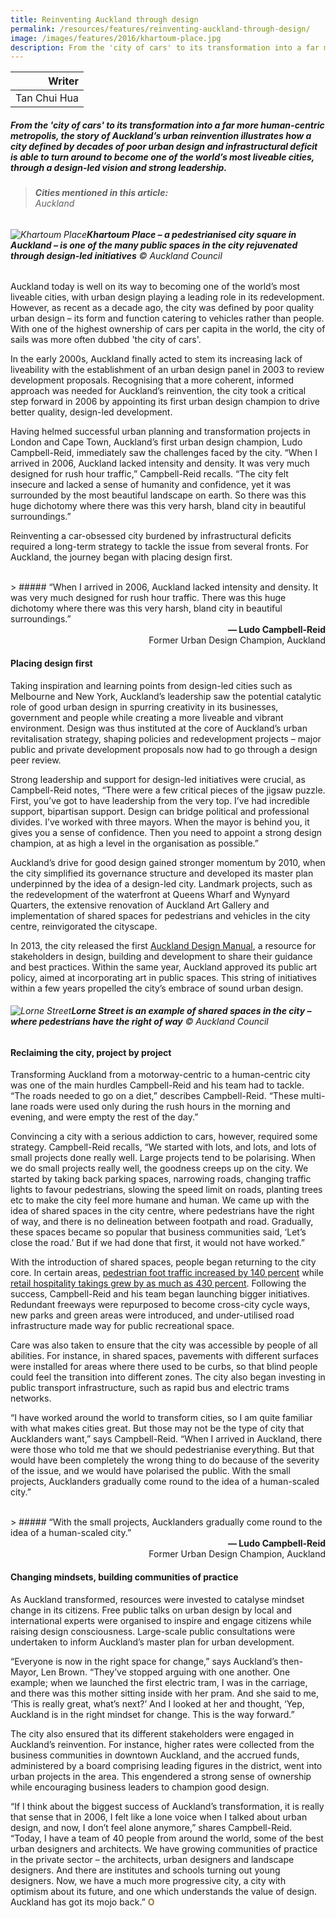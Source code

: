 ```yaml
---
title: Reinventing Auckland through design
permalink: /resources/features/reinventing-auckland-through-design/
image: /images/features/2016/khartoum-place.jpg
description: From the 'city of cars' to its transformation into a far more human-centric metropolis, the story of Auckland’s urban reinvention illustrates how a city defined by decades of poor urban design and infrastructural deficit is able to turn around to become one of the world’s most liveable cities, through a design-led vision and strong leadership.
---
```


| Writer |
|---:|
| Tan Chui Hua |

##### From the 'city of cars' to its transformation into a far more human-centric metropolis, the story of Auckland’s urban reinvention illustrates how a city defined by decades of poor urban design and infrastructural deficit is able to turn around to become one of the world’s most liveable cities, through a design-led vision and strong leadership.

> ###### **Cities mentioned in this article:** <br> Auckland

###### ![Khartoum Place](/images/features/2016/khartoum-place.jpg/)**Khartoum Place – a pedestrianised city square in Auckland – is one of the many public spaces in the city rejuvenated through design-led initiatives** © Auckland Council

Auckland today is well on its way to becoming one of the world’s most liveable cities, with urban design playing a leading role in its redevelopment. However, as recent as a decade ago, the city was defined by poor quality urban design – its form and function catering to vehicles rather than people. With one of the highest ownership of cars per capita in the world, the city of sails was more often dubbed 'the city of cars'.

In the early 2000s, Auckland finally acted to stem its increasing lack of liveability with the establishment of an urban design panel in 2003 to review development proposals. Recognising that a more coherent, informed approach was needed for Auckland’s reinvention, the city took a critical step forward in 2006 by appointing its first urban design champion to drive better quality, design-led development.

Having helmed successful urban planning and transformation projects in London and Cape Town, Auckland’s first urban design champion, Ludo Campbell-Reid, immediately saw the challenges faced by the city. “When I arrived in 2006, Auckland lacked intensity and density. It was very much designed for rush hour traffic,” Campbell-Reid recalls. “The city felt insecure and lacked a sense of humanity and confidence, yet it was surrounded by the most beautiful landscape on earth. So there was this huge dichotomy where there was this very harsh, bland city in beautiful surroundings.”

Reinventing a car-obsessed city burdened by infrastructural deficits required a long-term strategy to tackle the issue from several fronts. For Auckland, the journey began with placing design first.

<br>
> ##### “When I arrived in 2006, Auckland lacked intensity and density. It was very much designed for rush hour traffic. There was this huge dichotomy where there was this very harsh, bland city in beautiful surroundings.”

<div align="right"><b>— Ludo Campbell-Reid</b><br> Former Urban Design Champion, Auckland</div>

#### **Placing design first**

Taking inspiration and learning points from design-led cities such as Melbourne and New York, Auckland’s leadership saw the potential catalytic role of good urban design in spurring creativity in its businesses, government and people while creating a more liveable and vibrant environment. Design was thus instituted at the core of Auckland’s urban revitalisation strategy, shaping policies and redevelopment projects – major public and private development proposals now had to go through a design peer review.

Strong leadership and support for design-led initiatives were crucial, as Campbell-Reid notes, “There were a few critical pieces of the jigsaw puzzle. First, you’ve got to have leadership from the very top. I’ve had incredible support, bipartisan support. Design can bridge political and professional divides. I’ve worked with three mayors. When the mayor is behind you, it gives you a sense of confidence. Then you need to appoint a strong design champion, at as high a level in the organisation as possible.”

Auckland’s drive for good design gained stronger momentum by 2010, when the city simplified its governance structure and developed its master plan underpinned by the idea of a design-led city. Landmark projects, such as the redevelopment of the waterfront at Queens Wharf and Wynyard Quarters, the extensive renovation of Auckland Art Gallery and implementation of shared spaces for pedestrians and vehicles in the city centre, reinvigorated the cityscape.

In 2013, the city released the first [Auckland Design Manual](https://www.aucklanddesignmanual.co.nz), a resource for stakeholders in design, building and development to share their guidance and best practices. Within the same year, Auckland approved its public art policy, aimed at incorporating art in public spaces. This string of initiatives within a few years propelled the city’s embrace of sound urban design.

###### ![Lorne Street](/images/features/2016/lorne-street.jpg/)**Lorne Street is an example of shared spaces in the city – where pedestrians have the right of way** © Auckland Council

#### **Reclaiming the city, project by project**

Transforming Auckland from a motorway-centric to a human-centric city was one of the main hurdles Campbell-Reid and his team had to tackle. “The roads needed to go on a diet,” describes Campbell-Reid. “These multi-lane roads were used only during the rush hours in the morning and evening, and were empty the rest of the day.”

Convincing a city with a serious addiction to cars, however, required some strategy. Campbell-Reid recalls, “We started with lots, and lots, and lots of small projects done really well. Large projects tend to be polarising. When we do small projects really well, the goodness creeps up on the city. We started by taking back parking spaces, narrowing roads, changing traffic lights to favour pedestrians, slowing the speed limit on roads, planting trees etc to make the city feel more humane and human. We came up with the idea of shared spaces in the city centre, where pedestrians have the right of way, and there is no delineation between footpath and road. Gradually, these spaces became so popular that business communities said, ‘Let’s close the road.’ But if we had done that first, it would not have worked.”

With the introduction of shared spaces, people began returning to the city core. In certain areas, [pedestrian foot traffic increased by 140 percent](http://www.aucklandcouncil.govt.nz/EN/planspoliciesprojects/plansstrategies/ccmp/Documents/fortstareaevaluationexecsummary.pdf) while [retail hospitality takings grew by as much as 430 percent](https://www.accenture.com/t00010101T000000__w__/au-en/_acnmedia/Accenture/Conversion-Assets/DotCom/Documents/Local/au-en/PDF/1/Accenture-Redesigning-Government-Innovation.pdf). Following the success, Campbell-Reid and his team began launching bigger initiatives. Redundant freeways were repurposed to become cross-city cycle ways, new parks and green areas were introduced, and under-utilised road infrastructure made way for public recreational space.

Care was also taken to ensure that the city was accessible by people of all abilities. For instance, in shared spaces, pavements with different surfaces were installed for areas where there used to be curbs, so that blind people could feel the transition into different zones. The city also began investing in public transport infrastructure, such as rapid bus and electric trams networks.

“I have worked around the world to transform cities, so I am quite familiar with what makes cities great. But those may not be the type of city that Aucklanders want,” says Campbell-Reid. “When I arrived in Auckland, there were those who told me that we should pedestrianise everything. But that would have been completely the wrong thing to do because of the severity of the issue, and we would have polarised the public. With the small projects, Aucklanders gradually come round to the idea of a human-scaled city.”

<br>
> ##### “With the small projects, Aucklanders gradually come round to the idea of a human-scaled city.”

<div align="right"><b>— Ludo Campbell-Reid</b><br> Former Urban Design Champion, Auckland</div>

#### **Changing mindsets, building communities of practice**

As Auckland transformed, resources were invested to catalyse mindset change in its citizens. Free public talks on urban design by local and international experts were organised to inspire and engage citizens while raising design consciousness. Large-scale public consultations were undertaken to inform Auckland’s master plan for urban development.

“Everyone is now in the right space for change,” says Auckland’s then-Mayor, Len Brown. “They’ve stopped arguing with one another. One example; when we launched the first electric tram, I was in the carriage, and there was this mother sitting inside with her pram. And she said to me, ‘This is really great, what’s next?’ And I looked at her and thought, ‘Yep, Auckland is in the right mindset for change. This is the way forward.”

The city also ensured that its different stakeholders were engaged in Auckland’s reinvention. For instance, higher rates were collected from the business communities in downtown Auckland, and the accrued funds, administered by a board comprising leading figures in the district, went into urban projects in the area. This engendered a strong sense of ownership while encouraging business leaders to champion good design.

“If I think about the biggest success of Auckland’s transformation, it is really that sense that in 2006, I felt like a lone voice when I talked about urban design, and now, I don’t feel alone anymore,” shares Campbell-Reid. “Today, I have a team of 40 people from around the world, some of the best urban designers and architects. We have growing communities of practice in the private sector – the architects, urban designers and landscape designers. And there are institutes and schools turning out young designers. Now, we have a much more progressive city, a city with optimism about its future, and one which understands the value of design. Auckland has got its mojo back.” **<font color="#967942">O</font>**
